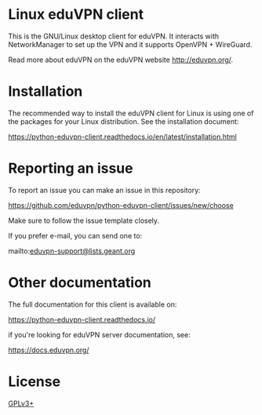 # Linux eduVPN client

This is the GNU/Linux desktop client for eduVPN. It interacts with NetworkManager to set up the VPN and it supports OpenVPN + WireGuard.

Read more about eduVPN on the eduVPN website http://eduvpn.org/.

# Installation

The recommended way to install the eduVPN client for Linux is using one of the packages for your Linux distribution. See the installation document:

https://python-eduvpn-client.readthedocs.io/en/latest/installation.html

# Reporting an issue

To report an issue you can make an issue in this repository:

https://github.com/eduvpn/python-eduvpn-client/issues/new/choose

Make sure to follow the issue template closely.

If you prefer e-mail, you can send one to:

mailto:eduvpn-support@lists.geant.org

# Other documentation

The full documentation for this client is available on:

https://python-eduvpn-client.readthedocs.io/

if you're looking for eduVPN server documentation, see:

https://docs.eduvpn.org/

# License

[GPLv3+](./LICENSE)
